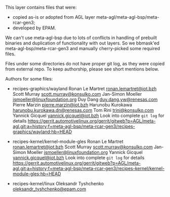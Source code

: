 This layer contains files that were:
 - copied as-is or adopted from AGL layer meta-agl/meta-agl-bsp/meta-rcar-gen3;
 - developed by EPAM.

We can't use meta-agl-bsp due to lots of conflicts in handling of prebuilt
binaries and duplication of functionality with out layers.
So we bbmask'ed meta-agl-bsp/meta-rcar-gen3 and manually cherry-picked some
required files.

Files under some directories do not have proper git log, as they were copied
from external repo. To keep authorship, please see short mentions below.

Authors for some files:

- recipes-graphics/wayland
  Ronan Le Martret <ronan.lemartret@iot.bzh>
  Scott Murray <scott.murray@konsulko.com>
  Jan-Simon Moeller <jsmoeller@linuxfoundation.org>
  Duy Dang <duy.dang.yw@renesas.com>
  Pierre Marzin <pierre.marzin@iot.bzh>
  Harunobu Kurokawa <harunobu.kurokawa.dn@renesas.com>
  Tom Rini <trini@konsulko.com>
  Yannick Gicquel <yannick.gicquel@iot.bzh>
Look into complete `git log` for details
https://gerrit.automotivelinux.org/gerrit/gitweb?p=AGL/meta-agl.git;a=history;f=meta-agl-bsp/meta-rcar-gen3/recipes-graphics/wayland;hb=HEAD

- recipes-kernel/kernel-module-gles
  Ronan Le Martret <ronan.lemartret@iot.bzh>
  Scott Murray <scott.murray@konsulko.com>
  Jan-Simon Moeller <jsmoeller@linuxfoundation.org>
  Yannick Gicquel <yannick.gicquel@iot.bzh>
Look into complete `git log` for details
https://gerrit.automotivelinux.org/gerrit/gitweb?p=AGL/meta-agl.git;a=history;f=meta-agl-bsp/meta-rcar-gen3/recipes-kernel/kernel-module-gles;hb=HEAD

- recipes-kernel/linux
  Oleksandr Tyshchenko <oleksandr_tyshchenko@epam.com>

